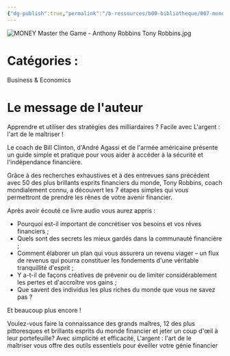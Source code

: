 ```yaml
---
{"dg-publish":true,"permalink":"/b-ressources/b00-bibliotheque/007-money-master-the-game-anthony-robbins-tony-robbins/","title":"MONEY Master the Game","tags":["📓Book"],"noteIcon":""}
---
```


![MONEY Master the Game - Anthony Robbins Tony Robbins.jpg](/img/user/B_RESSOURCES/B99_MEDIA/MONEY%20Master%20the%20Game%20-%20Anthony%20Robbins%20Tony%20Robbins.jpg)
# Catégories : 
Business & Economics

# Le message de l'auteur
Apprendre et utiliser des stratégies des milliardaires ? Facile avec L'argent : l'art de le maîtriser !

Le coach de Bill Clinton, d'André Agassi et de l'armée américaine présente un guide simple et pratique pour vous aider à accéder à la sécurité et l'indépendance financière.

Grâce à des recherches exhaustives et à des entrevues sans précédent avec 50 des plus brillants esprits financiers du monde, Tony Robbins, coach mondialement connu, a découvert les 7 étapes simples qui vous permettront de prendre les rênes de votre avenir financier.

Après avoir écouté ce livre audio vous aurez appris :

- Pourquoi est-il important de concrétiser vos besoins et vos rêves financiers ;
- Quels sont des secrets les mieux gardés dans la communauté financière ;
- Comment élaborer un plan qui vous assurera un revenu viager – un flux de revenus qui pourra constituer les fondements d'une véritable tranquillité d'esprit ;
- Y a-t-il de façons créatives de prévenir ou de limiter considérablement les pertes et d'accroître vos gains ;
- Que savent des individus les plus riches du monde que vous ne savez pas ?

Et beaucoup plus encore !

Voulez-vous faire la connaissance des grands maîtres, 12 des plus pittoresques et brillants esprits du monde financier et jeter un coup d'œil à leur portefeuille? Avec simplicité et efficacité, L'argent : l'art de le maîtriser vous offre des outils essentiels pour éveiller votre génie financier